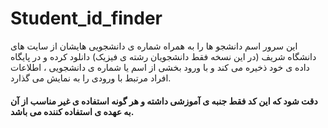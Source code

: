 # Student_id_finder
این سرور اسم دانشجو ها را به همراه شماره ی دانشجویی هایشان از سایت های دانشگاه شریف (در این نسخه فقط دانشجویان رشته ی فیزیک) دانلود کرده و در پایگاه داده ی خود ذخیره می کند و با ورود بخشی از اسم یا شماره ی دانشجویی ، اطلاعات افراد مرتبط با ورودی را به نمایش می گذارد.


#### دقت شود که این کد فقط جنبه ی آموزشی داشته و هر گونه استفاده ی غیر مناسب از آن به عهده ی استفاده کننده می باشد.
